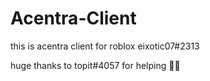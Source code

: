 # Acentra-Client
this is acentra client for roblox
eixotic07#2313

huge thanks to topit#4057 for helping 🤑😎
